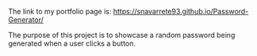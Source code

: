 The link to my portfolio page is: https://snavarrete93.github.io/Password-Generator/

The purpose of this project is to showcase a random password being generated when a user clicks a button.
